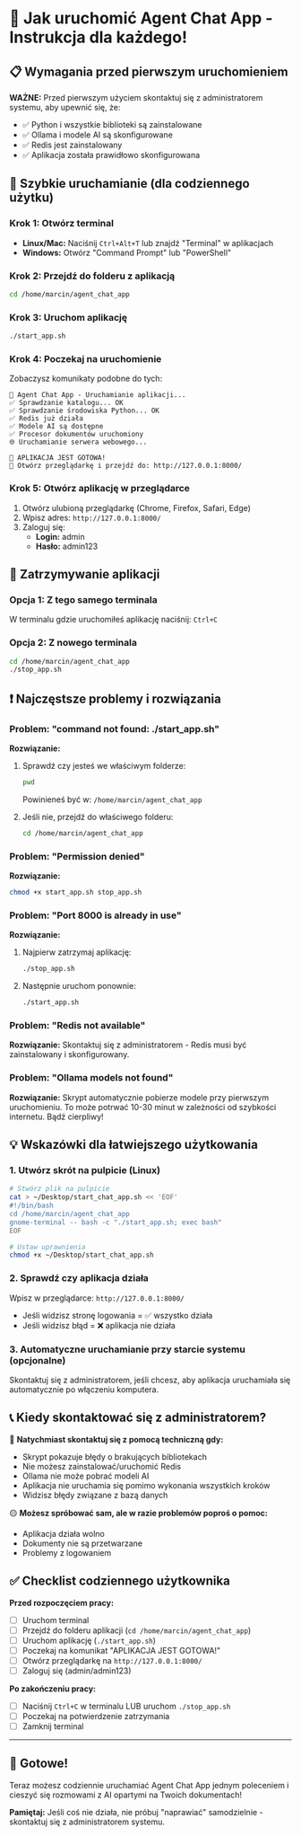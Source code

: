 # 🚀 Jak uruchomić Agent Chat App - Instrukcja dla każdego!

## 📋 Wymagania przed pierwszym uruchomieniem

**WAŻNE:** Przed pierwszym użyciem skontaktuj się z administratorem systemu, aby upewnić się, że:
- ✅ Python i wszystkie biblioteki są zainstalowane
- ✅ Ollama i modele AI są skonfigurowane  
- ✅ Redis jest zainstalowany
- ✅ Aplikacja została prawidłowo skonfigurowana

## 🎯 Szybkie uruchamianie (dla codziennego użytku)

### **Krok 1: Otwórz terminal**
- **Linux/Mac:** Naciśnij `Ctrl+Alt+T` lub znajdź "Terminal" w aplikacjach
- **Windows:** Otwórz "Command Prompt" lub "PowerShell"

### **Krok 2: Przejdź do folderu z aplikacją**
```bash
cd /home/marcin/agent_chat_app
```

### **Krok 3: Uruchom aplikację**
```bash
./start_app.sh
```

### **Krok 4: Poczekaj na uruchomienie**
Zobaczysz komunikaty podobne do tych:
```
🤖 Agent Chat App - Uruchamianie aplikacji...
✅ Sprawdzanie katalogu... OK
✅ Sprawdzanie środowiska Python... OK
✅ Redis już działa
✅ Modele AI są dostępne
✅ Procesor dokumentów uruchomiony
🌐 Uruchamianie serwera webowego...

🎉 APLIKACJA JEST GOTOWA!
🔗 Otwórz przeglądarkę i przejdź do: http://127.0.0.1:8000/
```

### **Krok 5: Otwórz aplikację w przeglądarce**
1. Otwórz ulubioną przeglądarkę (Chrome, Firefox, Safari, Edge)
2. Wpisz adres: `http://127.0.0.1:8000/`
3. Zaloguj się:
   - **Login:** admin
   - **Hasło:** admin123

## 🛑 Zatrzymywanie aplikacji

### **Opcja 1: Z tego samego terminala**
W terminalu gdzie uruchomiłeś aplikację naciśnij: `Ctrl+C`

### **Opcja 2: Z nowego terminala**
```bash
cd /home/marcin/agent_chat_app
./stop_app.sh
```

## ❗ Najczęstsze problemy i rozwiązania

### **Problem: "command not found: ./start_app.sh"**
**Rozwiązanie:**
1. Sprawdź czy jesteś we właściwym folderze:
   ```bash
   pwd
   ```
   Powinieneś być w: `/home/marcin/agent_chat_app`

2. Jeśli nie, przejdź do właściwego folderu:
   ```bash
   cd /home/marcin/agent_chat_app
   ```

### **Problem: "Permission denied"**
**Rozwiązanie:**
```bash
chmod +x start_app.sh stop_app.sh
```

### **Problem: "Port 8000 is already in use"**
**Rozwiązanie:**
1. Najpierw zatrzymaj aplikację:
   ```bash
   ./stop_app.sh
   ```
2. Następnie uruchom ponownie:
   ```bash
   ./start_app.sh
   ```

### **Problem: "Redis not available"**
**Rozwiązanie:**
Skontaktuj się z administratorem - Redis musi być zainstalowany i skonfigurowany.

### **Problem: "Ollama models not found"**
**Rozwiązanie:**
Skrypt automatycznie pobierze modele przy pierwszym uruchomieniu. To może potrwać 10-30 minut w zależności od szybkości internetu. Bądź cierpliwy!

## 💡 Wskazówki dla łatwiejszego użytkowania

### **1. Utwórz skrót na pulpicie (Linux)**
```bash
# Stwórz plik na pulpicie
cat > ~/Desktop/start_chat_app.sh << 'EOF'
#!/bin/bash
cd /home/marcin/agent_chat_app
gnome-terminal -- bash -c "./start_app.sh; exec bash"
EOF

# Ustaw uprawnienia
chmod +x ~/Desktop/start_chat_app.sh
```

### **2. Sprawdź czy aplikacja działa**
Wpisz w przeglądarce: `http://127.0.0.1:8000/`
- Jeśli widzisz stronę logowania = ✅ wszystko działa
- Jeśli widzisz błąd = ❌ aplikacja nie działa

### **3. Automatyczne uruchamianie przy starcie systemu (opcjonalne)**
Skontaktuj się z administratorem, jeśli chcesz, aby aplikacja uruchamiała się automatycznie po włączeniu komputera.

## 📞 Kiedy skontaktować się z administratorem?

🔴 **Natychmiast skontaktuj się z pomocą techniczną gdy:**
- Skrypt pokazuje błędy o brakujących bibliotekach
- Nie możesz zainstalować/uruchomić Redis
- Ollama nie może pobrać modeli AI
- Aplikacja nie uruchamia się pomimo wykonania wszystkich kroków
- Widzisz błędy związane z bazą danych

🟡 **Możesz spróbować sam, ale w razie problemów poproś o pomoc:**
- Aplikacja działa wolno
- Dokumenty nie są przetwarzane
- Problemy z logowaniem

## ✅ Checklist codziennego użytkownika

**Przed rozpoczęciem pracy:**
- [ ] Uruchom terminal
- [ ] Przejdź do folderu aplikacji (`cd /home/marcin/agent_chat_app`)
- [ ] Uruchom aplikację (`./start_app.sh`)
- [ ] Poczekaj na komunikat "APLIKACJA JEST GOTOWA!"
- [ ] Otwórz przeglądarkę na `http://127.0.0.1:8000/`
- [ ] Zaloguj się (admin/admin123)

**Po zakończeniu pracy:**
- [ ] Naciśnij `Ctrl+C` w terminalu LUB uruchom `./stop_app.sh`
- [ ] Poczekaj na potwierdzenie zatrzymania
- [ ] Zamknij terminal

---

## 🎉 Gotowe!

Teraz możesz codziennie uruchamiać Agent Chat App jednym poleceniem i cieszyć się rozmowami z AI opartymi na Twoich dokumentach!

**Pamiętaj:** Jeśli coś nie działa, nie próbuj "naprawiać" samodzielnie - skontaktuj się z administratorem systemu.